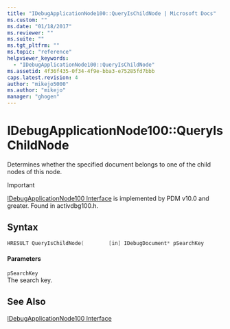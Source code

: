 ```yaml
---
title: "IDebugApplicationNode100::QueryIsChildNode | Microsoft Docs"
ms.custom: ""
ms.date: "01/18/2017"
ms.reviewer: ""
ms.suite: ""
ms.tgt_pltfrm: ""
ms.topic: "reference"
helpviewer_keywords: 
  - "IDebugApplicationNode100::QueryIsChildNode"
ms.assetid: 4f36f435-0f34-4f9e-bba3-e75285fd7bbb
caps.latest.revision: 4
author: "mikejo5000"
ms.author: "mikejo"
manager: "ghogen"
---
```

# IDebugApplicationNode100::QueryIsChildNode
Determines whether the specified document belongs to one of the child nodes of this node.  
  
> [!IMPORTANT]
>  [IDebugApplicationNode100 Interface](../../winscript/reference/idebugapplicationnode100-interface.md) is implemented by PDM v10.0 and greater. Found in activdbg100.h.  
  
## Syntax  
  
```cpp  
HRESULT QueryIsChildNode(        [in] IDebugDocument* pSearchKey        );  
```  
  
#### Parameters  
 `pSearchKey`  
 The search key.  
  
## See Also  
 [IDebugApplicationNode100 Interface](../../winscript/reference/idebugapplicationnode100-interface.md)